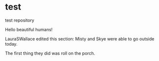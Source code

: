 # test
test repository


Hello beautiful humans!


LauraSWallace edited this section:
Misty and Skye were able to go outside today. 

The first thing they did was roll on the porch.